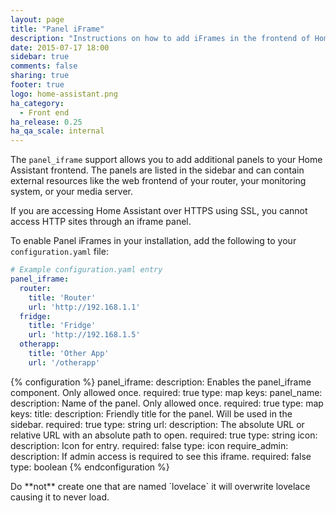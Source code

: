 ```yaml
---
layout: page
title: "Panel iFrame"
description: "Instructions on how to add iFrames in the frontend of Home Assistant."
date: 2015-07-17 18:00
sidebar: true
comments: false
sharing: true
footer: true
logo: home-assistant.png
ha_category:
  - Front end
ha_release: 0.25
ha_qa_scale: internal
---
```



The `panel_iframe` support allows you to add additional panels to your Home Assistant frontend. The panels are listed in the sidebar and can contain external resources like the web frontend of your router, your monitoring system, or your media server.

<p class='note warning'>If you are accessing Home Assistant over HTTPS using SSL, you cannot access HTTP sites through an iframe panel.</p>

To enable Panel iFrames in your installation, add the following to your `configuration.yaml` file:

```yaml
# Example configuration.yaml entry
panel_iframe:
  router:
    title: 'Router'
    url: 'http://192.168.1.1'
  fridge:
    title: 'Fridge'
    url: 'http://192.168.1.5'
  otherapp:
    title: 'Other App'
    url: '/otherapp'
```


{% configuration %}
  panel_iframe:
    description: Enables the panel_iframe component. Only allowed once.
    required: true
    type: map
    keys:
      panel_name:
        description: Name of the panel. Only allowed once.
        required: true
        type: map
        keys:
          title:
            description: Friendly title for the panel. Will be used in the sidebar.
            required: true
            type: string
          url:
            description: The absolute URL or relative URL with an absolute path to open.
            required: true
            type: string
          icon:
            description: Icon for entry.
            required: false
            type: icon
          require_admin:
            description: If admin access is required to see this iframe.
            required: false
            type: boolean
{% endconfiguration %}

<p class='note warning'>Do **not** create one that are named `lovelace` it will overwrite lovelace causing it to never load.</p>
